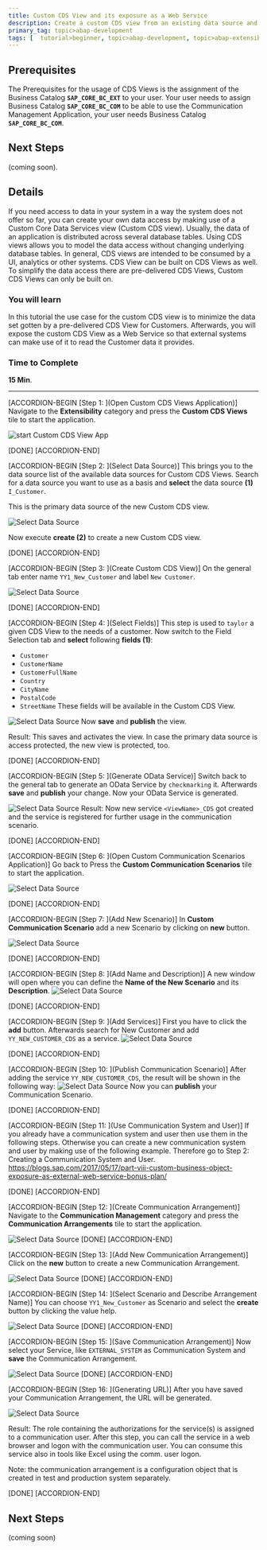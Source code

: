 ```yaml
---
title: Custom CDS View and its exposure as a Web Service  
description: Create a custom CDS view from an existing data source and expose it as a Web Service.
primary_tag: topic>abap-development
tags: [  tutorial>beginner, topic>abap-development, topic>abap-extensibility ]
---
```


## Prerequisites  
The Prerequisites for the usage of CDS Views is the assignment of the Business Catalog **`SAP_CORE_BC_EXT`** to your user.
Your user needs to assign Business Catalog **`SAP_CORE_BC_COM`** to be able to use the Communication Management Application, your user needs Business Catalog **`SAP_CORE_BC_COM`**.

## Next Steps
 (coming soon).
## Details
If you need access to data in your system in a way the system does not offer so far, you can create your own data access by making use of a Custom Core Data Services view (Custom CDS view). Usually, the data of an application is distributed across several database tables. Using CDS views allows you to model the data access without changing underlying database tables. In general, CDS views are intended to be consumed by a UI, analytics or other systems. CDS View can be built on CDS Views as well. To simplify the data access there are pre-delivered CDS Views, Custom CDS Views can only be built on.
### You will learn  
In this tutorial the use case for the custom CDS view is to minimize the data set gotten by a pre-delivered CDS View for Customers. Afterwards, you will expose the custom CDS View as a Web Service so that external systems can make use of it to read the Customer data it provides.

### Time to Complete
**15 Min**.

---

[ACCORDION-BEGIN [Step 1: ](Open Custom CDS Views Application)]
Navigate to the **Extensibility** category and press the **Custom CDS Views** tile to start the application.

![start Custom CDS View App](ExtensibilityFLP1-1.png)

[DONE]
[ACCORDION-END]

[ACCORDION-BEGIN [Step 2: ](Select Data Source)]
This brings you to the data source list of the available data sources for Custom CDS Views.
Search for a data source you want to use as a basis and **select** the data source **(1)** `I_Customer`.

This is the primary data source of the new Custom CDS view.

![Select Data Source](dataSourceList2-0.png)

Now execute **create (2)** to create a new Custom CDS view.

[DONE]
[ACCORDION-END]

[ACCORDION-BEGIN [Step 3: ](Create Custom CDS View)]
On the general tab enter name `YY1_New_Customer` and label `New Customer`.

![Select Data Source](createCustomCDSView1-0.png)

[DONE]
[ACCORDION-END]

[ACCORDION-BEGIN [Step 4: ](Select Fields)]
This step is used to `taylor` a given CDS View to the needs of a customer.
Now switch to the Field Selection tab and **select** following **fields (1)**:
- `Customer`
- `CustomerName`
- `CustomerFullName`
- `Country`
- `CityName`
- `PostalCode`
- `StreetName`
These fields will be available in the Custom CDS View.

![Select Data Source](publish2.png)
Now **save** and **publish** the view.

Result:
This saves and activates the view.
In case the primary data source is access protected, the new view is protected, too.

[DONE]
[ACCORDION-END]

[ACCORDION-BEGIN [Step 5: ](Generate OData Service)]
Switch back to the general tab to generate an OData Service by `checkmarking` it.
Afterwards **save** and **publish** your change. Now your OData Service is generated.

![Select Data Source](odataservice.png)
Result:
Now new service `<ViewName>_CDS` got created and the service is registered for further usage in the communication scenario.


[DONE]
[ACCORDION-END]

[ACCORDION-BEGIN [Step 6: ](Open Custom Communication Scenarios Application)]
Go back to Press the **Custom Communication Scenarios** tile to start the application.


![Select Data Source](ExtensibilityFLP2-1.png)

[DONE]
[ACCORDION-END]

[ACCORDION-BEGIN [Step 7: ](Add New Scenario)]
In **Custom Communication Scenario** add a new Scenario by clicking on **new** button.

![Select Data Source](new.png)

[DONE]
[ACCORDION-END]

[ACCORDION-BEGIN [Step 8: ](Add Name and Description)]
A new window will open where you can define the **Name of the New Scenario** and its **Description**.
![Select Data Source](newname.png)

[DONE]
[ACCORDION-END]

[ACCORDION-BEGIN [Step 9: ](Add Services)]
First you have to click the **add** button. Afterwards search for New Customer and add `YY_NEW_CUSTOMER_CDS` as a service.
![Select Data Source](service.png)

[DONE]
[ACCORDION-END]

[ACCORDION-BEGIN [Step 10: ](Publish Communication Scenario)]
After adding the service `YY_NEW_CUSTOMER_CDS`, the result will be shown in the following way:
![Select Data Source](service2.png)
Now you can **publish** your Communication Scenario.

[DONE]
[ACCORDION-END]

[ACCORDION-BEGIN [Step 11: ](Use Communication System and User)]
If you already have a communication system and user then use them in the following steps.
Otherwise you can create a new communication system and user by making use of the following example.
Therefore go to Step 2: Creating a Communication System and User.
https://blogs.sap.com/2017/05/17/part-viii-custom-business-object-exposure-as-external-web-service-bonus-plan/

[DONE]
[ACCORDION-END]

[ACCORDION-BEGIN [Step 12: ](Create Communication Arrangement)]
Navigate to the **Communication Management** category and press the **Communication Arrangements** tile to start the application.

![Select Data Source](arrangement.png)
[DONE]
[ACCORDION-END]

[ACCORDION-BEGIN [Step 13: ](Add New Communication Arrangement)]
Click on the **new** button to create a new Communication Arrangement.

![Select Data Source](maintain.png)
[DONE]
[ACCORDION-END]

[ACCORDION-BEGIN [Step 14: ](Select Scenario and Describe Arrangement Name)]
You can choose `YY1_New_Customer` as Scenario and select the **create** button by clicking the value help.

![Select Data Source](arrangementnewcustomer.png)
[DONE]
[ACCORDION-END]


[ACCORDION-BEGIN [Step 15: ](Save Communication Arrangement)]
Now select your Service, like `EXTERNAL_SYSTEM` as Communication System and **save** the Communication Arrangement.

![Select Data Source](save.png)
[DONE]
[ACCORDION-END]

[ACCORDION-BEGIN [Step 16: ](Generating URL)]
After you have saved your Communication Arrangement, the URL will be generated.

![Select Data Source](odata.png)

Result:
The role containing the authorizations for the service(s) is assigned to a communication user. After this step, you can call the service in a web browser and logon with the communication user. You can consume this service also in tools like Excel using the comm. user logon.

Note: the communication arrangement is a configuration object that is created in test and production system separately.

[DONE]
[ACCORDION-END]


## Next Steps
(coming soon)
